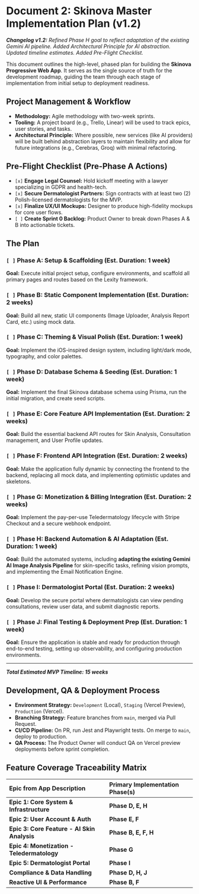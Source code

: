 
# **Document 2: Skinova Master Implementation Plan (v1.2)**

_**Changelog v1.2:** Refined Phase H goal to reflect adaptation of the existing Gemini AI pipeline. Added Architectural Principle for AI abstraction. Updated timeline estimates. Added Pre-Flight Checklist._

This document outlines the high-level, phased plan for building the **Skinova** **Progressive Web App**. It serves as the single source of truth for the development roadmap, guiding the team through each stage of implementation from initial setup to deployment readiness.

## Project Management & Workflow

-   **Methodology:** Agile methodology with two-week sprints.
-   **Tooling:** A project board (e.g., Trello, Linear) will be used to track epics, user stories, and tasks.
-   **Architectural Principle:** Where possible, new services (like AI providers) will be built behind abstraction layers to maintain flexibility and allow for future integrations (e.g., Cerebras, Groq) with minimal refactoring.

## Pre-Flight Checklist (Pre-Phase A Actions)
-   `[x]` **Engage Legal Counsel:** Hold kickoff meeting with a lawyer specializing in GDPR and health-tech.
-   `[x]` **Secure Dermatologist Partners:** Sign contracts with at least two (2) Polish-licensed dermatologists for the MVP.
-   `[x]` **Finalize UX/UI Mockups:** Designer to produce high-fidelity mockups for core user flows.
-   `[ ]` **Create Sprint 0 Backlog:** Product Owner to break down Phases A & B into actionable tickets.

## The Plan

### `[ ]` Phase A: Setup & Scaffolding (Est. Duration: 1 week)
**Goal:** Execute initial project setup, configure environments, and scaffold all primary pages and routes based on the Lexity framework.

### `[ ]` Phase B: Static Component Implementation (Est. Duration: 2 weeks)
**Goal:** Build all new, static UI components (Image Uploader, Analysis Report Card, etc.) using mock data.

### `[ ]` Phase C: Theming & Visual Polish (Est. Duration: 1 week)
**Goal:** Implement the iOS-inspired design system, including light/dark mode, typography, and color palettes.

### `[ ]` Phase D: Database Schema & Seeding (Est. Duration: 1 week)
**Goal:** Implement the final Skinova database schema using Prisma, run the initial migration, and create seed scripts.

### `[ ]` Phase E: Core Feature API Implementation (Est. Duration: 2 weeks)
**Goal:** Build the essential backend API routes for Skin Analysis, Consultation management, and User Profile updates.

### `[ ]` Phase F: Frontend API Integration (Est. Duration: 2 weeks)
**Goal:** Make the application fully dynamic by connecting the frontend to the backend, replacing all mock data, and implementing optimistic updates and skeletons.

### `[ ]` Phase G: Monetization & Billing Integration (Est. Duration: 2 weeks)
**Goal:** Implement the pay-per-use Teledermatology lifecycle with Stripe Checkout and a secure webhook endpoint.

### `[ ]` Phase H: Backend Automation & AI Adaptation (Est. Duration: 1 week)
**Goal:** Build the automated systems, including **adapting the existing Gemini AI Image Analysis Pipeline** for skin-specific tasks, refining vision prompts, and implementing the Email Notification Engine.

### `[ ]` Phase I: Dermatologist Portal (Est. Duration: 2 weeks)
**Goal:** Develop the secure portal where dermatologists can view pending consultations, review user data, and submit diagnostic reports.

### `[ ]` Phase J: Final Testing & Deployment Prep (Est. Duration: 1 week)
**Goal:** Ensure the application is stable and ready for production through end-to-end testing, setting up observability, and configuring production environments.

---
_**Total Estimated MVP Timeline: 15 weeks**_

## Development, QA & Deployment Process

-   **Environment Strategy:** `Development` (Local), `Staging` (Vercel Preview), `Production` (Vercel).
-   **Branching Strategy:** Feature branches from `main`, merged via Pull Request.
-   **CI/CD Pipeline:** On PR, run Jest and Playwright tests. On merge to `main`, deploy to production.
-   **QA Process:** The Product Owner will conduct QA on Vercel preview deployments before sprint completion.

## Feature Coverage Traceability Matrix
| Epic from App Description | Primary Implementation Phase(s) |
| :--- | :--- |
| **Epic 1: Core System & Infrastructure** | **Phase D, E, H** |
| **Epic 2: User Account & Auth** | **Phase E, F** |
| **Epic 3: Core Feature - AI Skin Analysis**| **Phase B, E, F, H** |
| **Epic 4: Monetization - Teledermatology**| **Phase G** |
| **Epic 5: Dermatologist Portal** | **Phase I** |
| **Compliance & Data Handling** | **Phase D, H, J** |
| **Reactive UI & Performance** | **Phase B, F** |